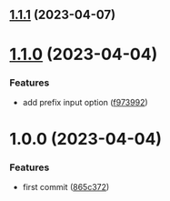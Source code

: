 ## [1.1.1](https://github.com/tiwariav/github-actions/compare/v1.1.0...v1.1.1) (2023-04-07)

# [1.1.0](https://github.com/tiwariav/github-actions/compare/v1.0.0...v1.1.0) (2023-04-04)


### Features

* add prefix input option ([f973992](https://github.com/tiwariav/github-actions/commit/f9739925bc64c4981bdd5241a8d34c4253e37d81))

# 1.0.0 (2023-04-04)


### Features

* first commit ([865c372](https://github.com/tiwariav/github-actions/commit/865c3729a313b8194cdb006d683ee14d0bb99c86))
